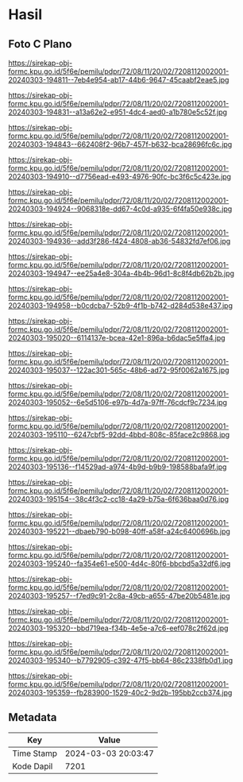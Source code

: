 # Hasil

## Foto C Plano

https://sirekap-obj-formc.kpu.go.id/5f6e/pemilu/pdpr/72/08/11/20/02/7208112002001-20240303-194811--7eb4e954-ab17-44b6-9647-45caabf2eae5.jpg

https://sirekap-obj-formc.kpu.go.id/5f6e/pemilu/pdpr/72/08/11/20/02/7208112002001-20240303-194831--a13a62e2-e951-4dc4-aed0-a1b780e5c52f.jpg

https://sirekap-obj-formc.kpu.go.id/5f6e/pemilu/pdpr/72/08/11/20/02/7208112002001-20240303-194843--662408f2-96b7-457f-b632-bca28696fc6c.jpg

https://sirekap-obj-formc.kpu.go.id/5f6e/pemilu/pdpr/72/08/11/20/02/7208112002001-20240303-194910--d7756ead-e493-4976-90fc-bc3f6c5c423e.jpg

https://sirekap-obj-formc.kpu.go.id/5f6e/pemilu/pdpr/72/08/11/20/02/7208112002001-20240303-194924--9068318e-dd67-4c0d-a935-6f4fa50e938c.jpg

https://sirekap-obj-formc.kpu.go.id/5f6e/pemilu/pdpr/72/08/11/20/02/7208112002001-20240303-194936--add3f286-f424-4808-ab36-54832fd7ef06.jpg

https://sirekap-obj-formc.kpu.go.id/5f6e/pemilu/pdpr/72/08/11/20/02/7208112002001-20240303-194947--ee25a4e8-304a-4b4b-96d1-8c8f4db62b2b.jpg

https://sirekap-obj-formc.kpu.go.id/5f6e/pemilu/pdpr/72/08/11/20/02/7208112002001-20240303-194958--b0cdcba7-52b9-4f1b-b742-d284d538e437.jpg

https://sirekap-obj-formc.kpu.go.id/5f6e/pemilu/pdpr/72/08/11/20/02/7208112002001-20240303-195020--6114137e-bcea-42e1-896a-b6dac5e5ffa4.jpg

https://sirekap-obj-formc.kpu.go.id/5f6e/pemilu/pdpr/72/08/11/20/02/7208112002001-20240303-195037--122ac301-565c-48b6-ad72-95f0062a1675.jpg

https://sirekap-obj-formc.kpu.go.id/5f6e/pemilu/pdpr/72/08/11/20/02/7208112002001-20240303-195052--6e5d5106-e97b-4d7a-97ff-76cdcf9c7234.jpg

https://sirekap-obj-formc.kpu.go.id/5f6e/pemilu/pdpr/72/08/11/20/02/7208112002001-20240303-195110--6247cbf5-92dd-4bbd-808c-85face2c9868.jpg

https://sirekap-obj-formc.kpu.go.id/5f6e/pemilu/pdpr/72/08/11/20/02/7208112002001-20240303-195136--f14529ad-a974-4b9d-b9b9-198588bafa9f.jpg

https://sirekap-obj-formc.kpu.go.id/5f6e/pemilu/pdpr/72/08/11/20/02/7208112002001-20240303-195154--38c4f3c2-cc18-4a29-b75a-6f636baa0d76.jpg

https://sirekap-obj-formc.kpu.go.id/5f6e/pemilu/pdpr/72/08/11/20/02/7208112002001-20240303-195221--dbaeb790-b098-40ff-a58f-a24c6400696b.jpg

https://sirekap-obj-formc.kpu.go.id/5f6e/pemilu/pdpr/72/08/11/20/02/7208112002001-20240303-195240--fa354e61-e500-4d4c-80f6-bbcbd5a32df6.jpg

https://sirekap-obj-formc.kpu.go.id/5f6e/pemilu/pdpr/72/08/11/20/02/7208112002001-20240303-195257--f7ed9c91-2c8a-49cb-a655-47be20b5481e.jpg

https://sirekap-obj-formc.kpu.go.id/5f6e/pemilu/pdpr/72/08/11/20/02/7208112002001-20240303-195320--bbd719ea-f34b-4e5e-a7c6-eef078c2f62d.jpg

https://sirekap-obj-formc.kpu.go.id/5f6e/pemilu/pdpr/72/08/11/20/02/7208112002001-20240303-195340--b7792905-c392-47f5-bb64-86c2338fb0d1.jpg

https://sirekap-obj-formc.kpu.go.id/5f6e/pemilu/pdpr/72/08/11/20/02/7208112002001-20240303-195359--fb283900-1529-40c2-9d2b-195bb2ccb374.jpg


## Metadata

| Key        | Value               |
| ---------- | ------------------- |
| Time Stamp | 2024-03-03 20:03:47 |
| Kode Dapil | 7201                |



